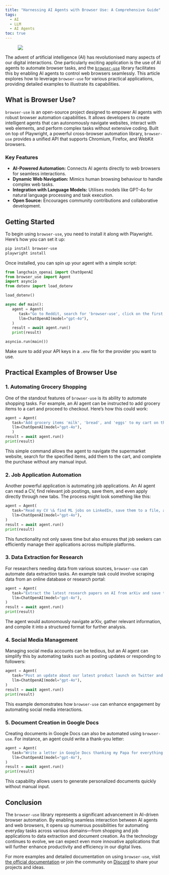 ```yaml
---
title: "Harnessing AI Agents with Browser Use: A Comprehensive Guide"
tags:
  - AI
  - LLM
  - AI Agents
toc: true
---
```


<figure>
	<a href=""><img src="https://images.pexels.com/photos/8438918/pexels-photo-8438918.jpeg?auto=compress"></a>
</figure>

The advent of artificial intelligence (AI) has revolutionised many aspects of our digital interactions. One particularly exciting application is the use of AI agents to automate browser tasks, and the [`browser-use`](https://github.com/browser-use/browser-use) library facilitates this by enabling AI agents to control web browsers seamlessly. This article explores how to leverage `browser-use` for various practical applications, providing detailed examples to illustrate its capabilities.

## What is Browser Use?

`browser-use` is an open-source project designed to empower AI agents with robust browser automation capabilities. It allows developers to create intelligent agents that can autonomously navigate websites, interact with web elements, and perform complex tasks without extensive coding. Built on top of Playwright, a powerful cross-browser automation library, `browser-use` provides a unified API that supports Chromium, Firefox, and WebKit browsers.

### Key Features

- **AI-Powered Automation:** Connects AI agents directly to web browsers for seamless interactions.
- **Dynamic Web Navigation:** Mimics human browsing behaviour to handle complex web tasks.
- **Integration with Language Models:** Utilises models like GPT-4o for natural language processing and task execution.
- **Open Source:** Encourages community contributions and collaborative development.

## Getting Started

To begin using `browser-use`, you need to install it along with Playwright. Here’s how you can set it up:

```sh
pip install browser-use
playwright install
```

Once installed, you can spin up your agent with a simple script:

```python
from langchain_openai import ChatOpenAI
from browser_use import Agent
import asyncio
from dotenv import load_dotenv

load_dotenv()

async def main():
   agent = Agent(
      task="Go to Reddit, search for 'browser-use', click on the first post and return the first comment.",
      llm=ChatOpenAI(model="gpt-4o"),
   )
   result = await agent.run()
   print(result)

asyncio.run(main())
```

Make sure to add your API keys in a `.env` file for the provider you want to use.

## Practical Examples of Browser Use

### 1. Automating Grocery Shopping

One of the standout features of `browser-use` is its ability to automate shopping tasks. For example, an AI agent can be instructed to add grocery items to a cart and proceed to checkout. Here’s how this could work:

```python
agent = Agent(
   task="Add grocery items 'milk', 'bread', and 'eggs' to my cart on the supermarket website and checkout.",
   llm=ChatOpenAI(model="gpt-4o"),
   )
result = await agent.run()
print(result)
```

This simple command allows the agent to navigate the supermarket website, search for the specified items, add them to the cart, and complete the purchase without any manual input.

### 2. Job Application Automation

Another powerful application is automating job applications. An AI agent can read a CV, find relevant job postings, save them, and even apply directly through new tabs. The process might look something like this:

```python
agent = Agent(
   task="Read my CV \& find ML jobs on LinkedIn, save them to a file, and apply in new tabs.",
   llm=ChatOpenAI(model="gpt-4o"),
)
result = await agent.run()
print(result)
```

This functionality not only saves time but also ensures that job seekers can efficiently manage their applications across multiple platforms.

### 3. Data Extraction for Research

For researchers needing data from various sources, `browser-use` can automate data extraction tasks. An example task could involve scraping data from an online database or research portal:

```python
agent = Agent(
   task="Extract the latest research papers on AI from arXiv and save their titles and abstracts.",
   llm=ChatOpenAI(model="gpt-4o"),
)
result = await agent.run()
print(result)
```

The agent would autonomously navigate arXiv, gather relevant information, and compile it into a structured format for further analysis.

### 4. Social Media Management

Managing social media accounts can be tedious, but an AI agent can simplify this by automating tasks such as posting updates or responding to followers:

```python
agent = Agent(
   task="Post an update about our latest product launch on Twitter and thank my latest follower.",
   llm=ChatOpenAI(model="gpt-4o"),
)
result = await agent.run()
print(result)
```

This example demonstrates how `browser-use` can enhance engagement by automating social media interactions.

### 5. Document Creation in Google Docs

Creating documents in Google Docs can also be automated using `browser-use`. For instance, an agent could write a thank-you letter:

```python
agent = Agent(
   task="Write a letter in Google Docs thanking my Papa for everything and save it as a PDF.",
   llm=ChatOpenAI(model="gpt-4o"),
)
result = await agent.run()
print(result)
```

This capability allows users to generate personalized documents quickly without manual input.

## Conclusion

The `browser-use` library represents a significant advancement in AI-driven browser automation. By enabling seamless interaction between AI agents and web browsers, it opens up numerous possibilities for automating everyday tasks across various domains—from shopping and job applications to data extraction and document creation. As the technology continues to evolve, we can expect even more innovative applications that will further enhance productivity and efficiency in our digital lives.

For more examples and detailed documentation on using `browser-use`, visit [the official documentation](https://docs.browser-use.com) or join the community on [Discord](https://link.browser-use.com/discord) to share your projects and ideas.
